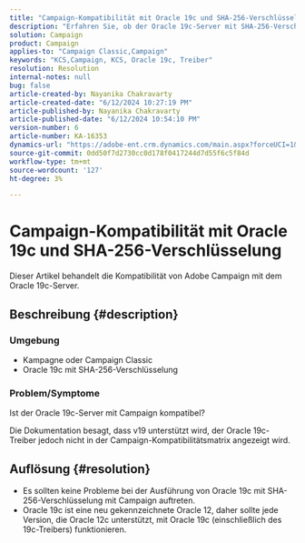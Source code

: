 ```yaml
---
title: "Campaign-Kompatibilität mit Oracle 19c und SHA-256-Verschlüsselung"
description: "Erfahren Sie, ob der Oracle 19c-Server mit SHA-256-Verschlüsselung mit Campaign kompatibel ist."
solution: Campaign
product: Campaign
applies-to: "Campaign Classic,Campaign"
keywords: "KCS,Campaign, KCS, Oracle 19c, Treiber"
resolution: Resolution
internal-notes: null
bug: false
article-created-by: Nayanika Chakravarty
article-created-date: "6/12/2024 10:27:19 PM"
article-published-by: Nayanika Chakravarty
article-published-date: "6/12/2024 10:54:10 PM"
version-number: 6
article-number: KA-16353
dynamics-url: "https://adobe-ent.crm.dynamics.com/main.aspx?forceUCI=1&pagetype=entityrecord&etn=knowledgearticle&id=2ded01ea-0a29-ef11-840a-000d3a3764e0"
source-git-commit: 0dd50f7d2730cc0d178f0417244d7d55f6c5f84d
workflow-type: tm+mt
source-wordcount: '127'
ht-degree: 3%

---
```


# Campaign-Kompatibilität mit Oracle 19c und SHA-256-Verschlüsselung


Dieser Artikel behandelt die Kompatibilität von Adobe Campaign mit dem Oracle 19c-Server.

## Beschreibung {#description}


### <b>Umgebung</b>

- Kampagne oder Campaign Classic
- Oracle 19c mit SHA-256-Verschlüsselung


### <b>Problem/Symptome</b>

Ist der Oracle 19c-Server mit Campaign kompatibel?

Die Dokumentation besagt, dass v19 unterstützt wird, der Oracle 19c-Treiber jedoch nicht in der Campaign-Kompatibilitätsmatrix angezeigt wird.


## Auflösung {#resolution}


- Es sollten keine Probleme bei der Ausführung von Oracle 19c mit SHA-256-Verschlüsselung mit Campaign auftreten.
- Oracle 19c ist eine neu gekennzeichnete Oracle 12, daher sollte jede Version, die Oracle 12c unterstützt, mit Oracle 19c (einschließlich des 19c-Treibers) funktionieren.



